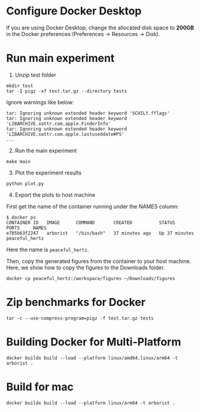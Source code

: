 # Configure Docker Desktop
If you are using Docker Desktop, change the allocated disk space to **200GB** in the Docker preferences (Preferences -> Resources -> Disk).

# Run main experiment
1. Unzip test folder
```
mkdir test
tar -I pigz -xf test.tar.gz --directory tests
```
Ignore warnings like below:
```
tar: Ignoring unknown extended header keyword 'SCHILY.fflags'
tar: Ignoring unknown extended header keyword 'LIBARCHIVE.xattr.com.apple.FinderInfo'
tar: Ignoring unknown extended header keyword 'LIBARCHIVE.xattr.com.apple.lastuseddate#PS'
...
```

2. Run the main experiment
```
make main
```

3. Plot the experiment results
```
python plot.py
```

4. Export the plots to host machine

First get the name of the container running under the NAMES column:
```
$ docker ps
CONTAINER ID   IMAGE      COMMAND       CREATED          STATUS          PORTS     NAMES
e705b63f2247   arborist   "/bin/bash"   37 minutes ago   Up 37 minutes             peaceful_hertz
```
Here the name is `peaceful_hertz`.

Then, copy the generated figures from the container to your host machine.
Here, we show how to copy the figures to the Downloads folder.
```
docker cp peaceful_hertz:/workspace/figures ~/Downloads/figures
```

# Zip benchmarks for Docker
```
tar -c --use-compress-program=pigz -f test.tar.gz tests
```

# Building Docker for Multi-Platform

```
docker buildx build --load --platform linux/amd64,linux/arm64 -t arborist .
```

# Build for mac
```
docker buildx build --load --platform linux/arm64 -t arborist .
```
